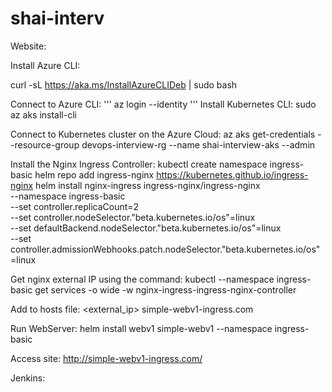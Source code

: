 # shai-interv


Website:

Install Azure CLI:

curl -sL https://aka.ms/InstallAzureCLIDeb | sudo bash

Connect to Azure CLI:
'''
az login --identity
'''
Install Kubernetes CLI:
sudo az aks install-cli

Connect to Kubernetes cluster on the Azure Cloud:
az aks get-credentials --resource-group devops-interview-rg --name shai-interview-aks --admin


Install the Nginx Ingress Controller:
kubectl create namespace ingress-basic
helm repo add ingress-nginx https://kubernetes.github.io/ingress-nginx
helm install nginx-ingress ingress-nginx/ingress-nginx \
    --namespace ingress-basic \
    --set controller.replicaCount=2 \
    --set controller.nodeSelector."beta\.kubernetes\.io/os"=linux \
    --set defaultBackend.nodeSelector."beta\.kubernetes\.io/os"=linux \
    --set controller.admissionWebhooks.patch.nodeSelector."beta\.kubernetes\.io/os"=linux


Get nginx external IP using the command:
kubectl --namespace ingress-basic get services -o wide -w nginx-ingress-ingress-nginx-controller

Add to hosts file:
<external_ip> simple-webv1-ingress.com


Run WebServer:
helm install webv1 simple-webv1 --namespace ingress-basic


Access site:
http://simple-webv1-ingress.com/


Jenkins:




